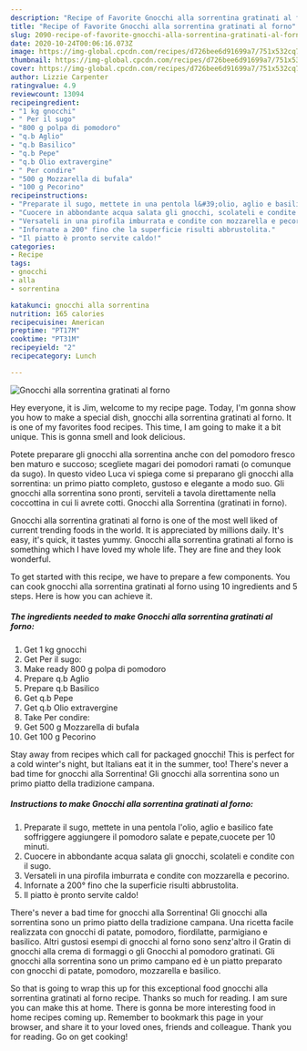 ```yaml
---
description: "Recipe of Favorite Gnocchi alla sorrentina gratinati al forno"
title: "Recipe of Favorite Gnocchi alla sorrentina gratinati al forno"
slug: 2090-recipe-of-favorite-gnocchi-alla-sorrentina-gratinati-al-forno
date: 2020-10-24T00:06:16.073Z
image: https://img-global.cpcdn.com/recipes/d726bee6d91699a7/751x532cq70/gnocchi-alla-sorrentina-gratinati-al-forno-recipe-main-photo.jpg
thumbnail: https://img-global.cpcdn.com/recipes/d726bee6d91699a7/751x532cq70/gnocchi-alla-sorrentina-gratinati-al-forno-recipe-main-photo.jpg
cover: https://img-global.cpcdn.com/recipes/d726bee6d91699a7/751x532cq70/gnocchi-alla-sorrentina-gratinati-al-forno-recipe-main-photo.jpg
author: Lizzie Carpenter
ratingvalue: 4.9
reviewcount: 13094
recipeingredient:
- "1 kg gnocchi"
- " Per il sugo"
- "800 g polpa di pomodoro"
- "q.b Aglio"
- "q.b Basilico"
- "q.b Pepe"
- "q.b Olio extravergine"
- " Per condire"
- "500 g Mozzarella di bufala"
- "100 g Pecorino"
recipeinstructions:
- "Preparate il sugo, mettete in una pentola l&#39;olio, aglio e basilico fate soffriggere aggiungere il pomodoro salate e pepate,cuocete per 10 minuti."
- "Cuocere in abbondante acqua salata gli gnocchi, scolateli e condite con il sugo."
- "Versateli in una pirofila imburrata e condite con mozzarella e pecorino."
- "Infornate a 200° fino che la superficie risulti abbrustolita."
- "Il piatto è pronto servite caldo!"
categories:
- Recipe
tags:
- gnocchi
- alla
- sorrentina

katakunci: gnocchi alla sorrentina 
nutrition: 165 calories
recipecuisine: American
preptime: "PT17M"
cooktime: "PT31M"
recipeyield: "2"
recipecategory: Lunch

---
```



![Gnocchi alla sorrentina gratinati al forno](https://img-global.cpcdn.com/recipes/d726bee6d91699a7/751x532cq70/gnocchi-alla-sorrentina-gratinati-al-forno-recipe-main-photo.jpg)

Hey everyone, it is Jim, welcome to my recipe page. Today, I'm gonna show you how to make a special dish, gnocchi alla sorrentina gratinati al forno. It is one of my favorites food recipes. This time, I am going to make it a bit unique. This is gonna smell and look delicious.

Potete preparare gli gnocchi alla sorrentina anche con del pomodoro fresco ben maturo e succoso; scegliete magari dei pomodori ramati (o comunque da sugo). In questo video Luca vi spiega come si preparano gli gnocchi alla sorrentina: un primo piatto completo, gustoso e elegante a modo suo. Gli gnocchi alla sorrentina sono pronti, serviteli a tavola direttamente nella coccottina in cui li avrete cotti. Gnocchi alla Sorrentina (gratinati in forno).

Gnocchi alla sorrentina gratinati al forno is one of the most well liked of current trending foods in the world. It is appreciated by millions daily. It's easy, it's quick, it tastes yummy. Gnocchi alla sorrentina gratinati al forno is something which I have loved my whole life. They are fine and they look wonderful.


To get started with this recipe, we have to prepare a few components. You can cook gnocchi alla sorrentina gratinati al forno using 10 ingredients and 5 steps. Here is how you can achieve it.

<!--inarticleads1-->

##### The ingredients needed to make Gnocchi alla sorrentina gratinati al forno:

1. Get 1 kg gnocchi
1. Get  Per il sugo:
1. Make ready 800 g polpa di pomodoro
1. Prepare q.b Aglio
1. Prepare q.b Basilico
1. Get q.b Pepe
1. Get q.b Olio extravergine
1. Take  Per condire:
1. Get 500 g Mozzarella di bufala
1. Get 100 g Pecorino


Stay away from recipes which call for packaged gnocchi! This is perfect for a cold winter&#39;s night, but Italians eat it in the summer, too! There&#39;s never a bad time for gnocchi alla Sorrentina! Gli gnocchi alla sorrentina sono un primo piatto della tradizione campana. 

<!--inarticleads2-->

##### Instructions to make Gnocchi alla sorrentina gratinati al forno:

1. Preparate il sugo, mettete in una pentola l&#39;olio, aglio e basilico fate soffriggere aggiungere il pomodoro salate e pepate,cuocete per 10 minuti.
1. Cuocere in abbondante acqua salata gli gnocchi, scolateli e condite con il sugo.
1. Versateli in una pirofila imburrata e condite con mozzarella e pecorino.
1. Infornate a 200° fino che la superficie risulti abbrustolita.
1. Il piatto è pronto servite caldo!


There&#39;s never a bad time for gnocchi alla Sorrentina! Gli gnocchi alla sorrentina sono un primo piatto della tradizione campana. Una ricetta facile realizzata con gnocchi di patate, pomodoro, fiordilatte, parmigiano e basilico. Altri gustosi esempi di gnocchi al forno sono senz&#39;altro il Gratin di gnocchi alla crema di formaggi o gli Gnocchi al pomodoro gratinati. Gli gnocchi alla sorrentina sono un primo campano ed è un piatto preparato con gnocchi di patate, pomodoro, mozzarella e basilico. 

So that is going to wrap this up for this exceptional food gnocchi alla sorrentina gratinati al forno recipe. Thanks so much for reading. I am sure you can make this at home. There is gonna be more interesting food in home recipes coming up. Remember to bookmark this page in your browser, and share it to your loved ones, friends and colleague. Thank you for reading. Go on get cooking!
